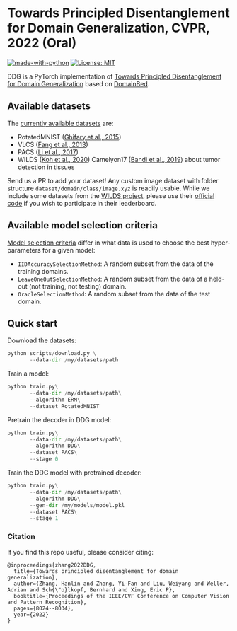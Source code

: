 # Towards Principled Disentanglement for Domain Generalization, CVPR, 2022 (Oral)

[![made-with-python](https://img.shields.io/badge/Made%20with-Python-red.svg)](#python)
[![License: MIT](https://img.shields.io/badge/License-MIT-yellow.svg)](https://opensource.org/licenses/MIT)

DDG is a PyTorch implementation of [Towards Principled Disentanglement for Domain Generalization](https://arxiv.org/abs/2111.13839) based on [DomainBed](https://github.com/facebookresearch/DomainBed).
## Available datasets

The [currently available datasets](datasets.py) are:

* RotatedMNIST ([Ghifary et al., 2015](https://arxiv.org/abs/1508.07680))
* VLCS  ([Fang et al., 2013](https://openaccess.thecvf.com/content_iccv_2013/papers/Fang_Unbiased_Metric_Learning_2013_ICCV_paper.pdf))
* PACS ([Li et al., 2017](https://arxiv.org/abs/1710.03077))
* WILDS ([Koh et al., 2020](https://arxiv.org/abs/2012.07421)) Camelyon17 ([Bandi et al., 2019](https://pubmed.ncbi.nlm.nih.gov/30716025/)) about tumor detection in tissues

Send us a PR to add your dataset! Any custom image dataset with folder structure `dataset/domain/class/image.xyz` is readily usable. While we include some datasets from the [WILDS project](https://wilds.stanford.edu/), please use their [official code](https://github.com/p-lambda/wilds/) if you wish to participate in their leaderboard.

## Available model selection criteria

[Model selection criteria](model_selection.py) differ in what data is used to choose the best hyper-parameters for a given model:

* `IIDAccuracySelectionMethod`: A random subset from the data of the training domains.
* `LeaveOneOutSelectionMethod`: A random subset from the data of a held-out (not training, not testing) domain.
* `OracleSelectionMethod`: A random subset from the data of the test domain.

## Quick start

Download the datasets:

```python
python scripts/download.py \
       --data-dir /my/datasets/path
```

Train a model:

```python
python train.py\
       --data-dir /my/datasets/path\
       --algorithm ERM\
       --dataset RotatedMNIST
```

Pretrain the decoder in DDG model:

```python
python train.py\
       --data-dir /my/datasets/path\
       --algorithm DDG\
       --dataset PACS\
       --stage 0
```

Train the DDG model with pretrained decoder:

```python
python train.py\
       --data-dir /my/datasets/path\
       --algorithm DDG\
       --gen-dir /my/models/model.pkl
       --dataset PACS\
       --stage 1
```

### Citation 
If you find this repo useful, please consider citing: 
```
@inproceedings{zhang2022DDG,
  title={Towards principled disentanglement for domain generalization},
  author={Zhang, Hanlin and Zhang, Yi-Fan and Liu, Weiyang and Weller, Adrian and Sch{\"o}lkopf, Bernhard and Xing, Eric P},
  booktitle={Proceedings of the IEEE/CVF Conference on Computer Vision and Pattern Recognition},
  pages={8024--8034},
  year={2022}
}
```
